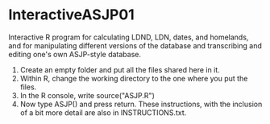 # InteractiveASJP01
Interactive R program for calculating LDND, LDN, dates, and homelands, and for manipulating different versions of the database and transcribing and editing one's own ASJP-style database.
1. Create an empty folder and put all the files shared here in it.
2. Within R, change the working directory to the one where you put the files.
3. In the R console, write source("ASJP.R")
4. Now type ASJP() and press return.
These instructions, with the inclusion of a bit more detail are also in INSTRUCTIONS.txt.
